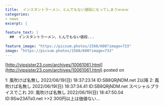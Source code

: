 ```yaml
---
title:  インスタントラーメン、とんでもない値段になってしまうｗｗｗ
categories:
- news
excerpt: |
  
feature_text: |
  ##  インスタントラーメン、とんでもない値段...
  
feature_image: "https://picsum.photos/2560/600?image=733"
image: "https://picsum.photos/2560/600?image=733"
---
```


[http://vipsister23.com/archives/10061061.html](http://vipsister23.com/archives/10061061.html)
posted on 

<!--more-->

1: 風吹けば名無し 2022/06/19(日) 18:37:23.14 ID:SB8QRjNDM.net 2以降 2: 風吹けば名無し 2022/06/19(日) 18:37:34.41 ID:SB8QRjNDM.net スペシャルプライスでこれ 20: 風吹けば名無し 2022/06/19(日) 18:47:50.04 ID:9Sw23ATs0.net &gt;&gt;2 300円以上は価値ない...
